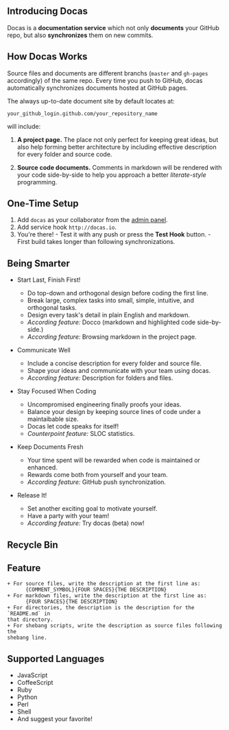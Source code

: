 ## Introducing Docas

Docas is a **documentation service** which not only **documents** your GitHub repo,
but also **synchronizes** them on new commits.

## How Docas Works

Source files and documents are different branchs (`master` and `gh-pages` accordingly) 
of the same repo. Every time you push to GitHub, docas automatically synchronizes
documents hosted at GitHub pages.

The always up-to-date document site by default locates at:

    your_github_login.github.com/your_repository_name

will include:

  1. **A project page.** The place not only perfect for keeping great ideas,
  but also help forming better architecture by including effective description
  for every folder and source code.

  2. **Source code documents.** Comments in markdown will be rendered with your
  code side-by-side to help you approach a better *literate-style* programming.

## One-Time Setup

  1. Add `docas` as your collaborator from the [admin panel].
  2. Add service hook `http://docas.io`.
  3. You're there!
    - Test it with any push or press the **Test Hook** button.
    - First build takes longer than following synchronizations.

[admin panel]: https://help.github.com/articles/post-receive-hooks

## Being Smarter

  * Start Last, Finish First!

    + Do top-down and orthogonal design before coding the first line.
    + Break large, complex tasks into small, simple, intuitive, and orthogonal
    tasks.
    + Design every task's detail in plain English and markdown.
    + *According feature:* Docco (markdown and highlighted code side-by-side.)
    + *According feature:* Browsing markdown in the project page.

  * Communicate Well

    + Include a concise description for every folder and source file.
    + Shape your ideas and communicate with your team using docas.
    + *According feature:* Description for folders and files.

  * Stay Focused When Coding

    + Uncompromised engineering finally proofs your ideas.
    + Balance your design by keeping source lines of code under a maintaibable
    size.
    + Docas let code speaks for itself!
    + *Counterpoint feature:* SLOC statistics.

  * Keep Documents Fresh
  
    + Your time spent will be rewarded when code is maintained or enhanced.
    + Rewards come both from yourself and your team.
    + *According feature:* GitHub push synchronization.

  * Release It!

    + Set another exciting goal to motivate yourself.
    + Have a party with your team!
    + *According feature:* Try docas (beta) now!

## Recycle Bin

## Feature

    + For source files, write the description at the first line as:
          {COMMENT_SYMBOL}{FOUR SPACES}{THE DESCRIPTION}
    + For markdown files, write the description at the first line as:
          {FOUR SPACES}{THE DESCRIPTION}
    + For directories, the description is the description for the `README.md` in
    that directory.
    + For shebang scripts, write the description as source files following the
    shebang line. 

## Supported Languages

  * JavaScript
  * CoffeeScript
  * Ruby
  * Python
  * Perl
  * Shell
  * And suggest your favorite!
